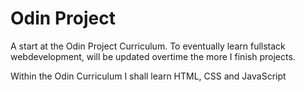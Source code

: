 # Odin Project

A start at the Odin Project Curriculum. To eventually
learn fullstack webdevelopment, will be updated overtime the more I finish projects.

Within the Odin Curriculum I shall learn HTML, CSS and JavaScript
